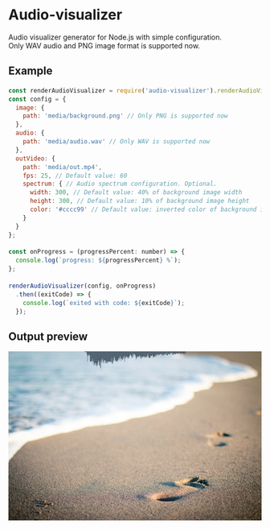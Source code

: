 # Audio-visualizer
Audio visualizer generator for Node.js with simple configuration.  
Only WAV audio and PNG image format is supported now.

## Example
```javascript
const renderAudioVisualizer = require('audio-visualizer').renderAudioVisualizer;
const config = {
  image: {
    path: 'media/background.png' // Only PNG is supported now
  },
  audio: {
    path: 'media/audio.wav' // Only WAV is supported now
  },
  outVideo: {
    path: 'media/out.mp4',
    fps: 25, // Default value: 60
    spectrum: { // Audio spectrum configuration. Optional.
      width: 300, // Default value: 40% of background image width
      height: 300, // Default value: 10% of background image height
      color: '#cccc99' // Default value: inverted color of background image
    }
  }
};

const onProgress = (progressPercent: number) => {
  console.log(`progress: ${progressPercent} %`);
};

renderAudioVisualizer(config, onProgress)
  .then((exitCode) => {
    console.log(`exited with code: ${exitCode}`);
  });
```

## Output preview
![frame of output video](example/media/out-sample.png)
